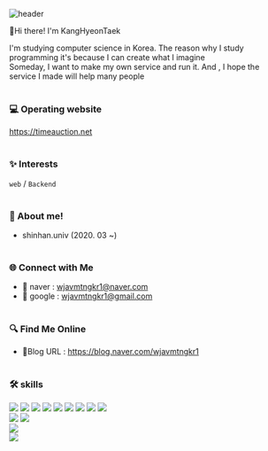 ![header](https://capsule-render.vercel.app/api?type=waving&height=200&color=365AA1&text=HyeonTaekKang&reversal=false&textBg=false&fontAlignY=40&fontColor=ffffff)

👋Hi there! I'm KangHyeonTaek

 


I'm studying computer science in Korea.
The reason why I study programming it's because I can create what I imagine
<br>
Someday, I want to make my own service and run it.
And , I hope the service I made will help many people  
<br>
### 💻 Operating website
https://timeauction.net
<br><br>
### ✨ Interests
`web` / `Backend` 
<br><br>
### 🙌 About me!
- shinhan.univ (2020. 03 ~)
<br><br>
### 🌐 Connect with Me 
- 📧 naver :  wjavmtngkr1@naver.com
- 📧 google : wjavmtngkr1@gmail.com
<br><br>
### 🔍 Find Me Online 
- 📝Blog URL : https://blog.naver.com/wjavmtngkr1
<br><br>
### 🛠️ skills        
<div>
<img src="https://img.shields.io/badge/Java-ffb13b?style=flat-square&logo=javascript&logoColor=white">
<!-- Frameworks and Libraries -->

<img src="https://img.shields.io/badge/Spring-boot6DB33F?style=flat-square&logo=spring&logoColor=ffffff">

<!-- DevOps and Cloud -->
<img src="https://img.shields.io/badge/AWS-232F3E?style=flat-square&logo=amazonwebservices&logoColor=white">
<img src="https://img.shields.io/badge/AWS Lambda-FF9900?style=flat-square&logo=awslambda&logoColor=ffffff">
<img src="https://img.shields.io/badge/Amazon S3-569A31?style=flat-square&logo=amazons3&logoColor=ffffff">
<img src="https://img.shields.io/badge/Amazon RDS-527FFF?style=flat-square&logo=amazonrds&logoColor=ffffff">
<img src="https://img.shields.io/badge/Amazon Route 53-8C4FFF?style=flat-square&logo=amazonroute53&logoColor=ffffff">
<img src="https://img.shields.io/badge/Amazon CloudWatch-FF4F8B?style=flat-square&logo=amazoncloudwatch&logoColor=ffffff">
<img src="https://img.shields.io/badge/Amazon API Gateway-FF4F8B?style=flat-square&logo=amazonapigateway&logoColor=ffffff">
<br>

<!-- Tools -->
<img src="https://img.shields.io/badge/Git-F05032?style=flat-square&logo=git&logoColor=ffffff">
<img src="https://img.shields.io/badge/GitHub-181717?style=flat-square&logo=github&logoColor=ffffff">
<br>

<!-- Databases -->
<img src="https://img.shields.io/badge/MySQL-4479A1?style=flat-square&logo=mysql&logoColor=ffffff">
<br>

<!-- Web Development -->
<img src="https://img.shields.io/badge/React-61DAFB?style=flat-square&logo=react&logoColor=ffffff">
<br>

</div>
</div>
</details>
<br>
